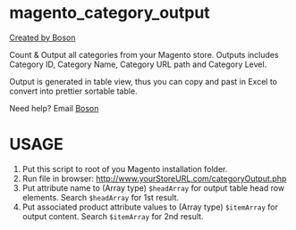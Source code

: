 magento_category_output
=======================

[Created by Boson](http://www.bosonhuang.com)

Count & Output all categories from your Magento store. Outputs includes Category ID, Category Name, Category URL path and Category Level.

Output is generated in table view, thus you can copy and past in Excel to convert into prettier sortable table.

Need help? Email [Boson](mailto:boson@bosonhuang.com)

USAGE
=====

1. Put this script to root of you Magento installation folder.
2. Run file in browser: http://www.yourStoreURL.com/categoryOutput.php
3. Put attribute name to (Array type) `$headArray` for output table head row elements. Search `$headArray` for 1st result.
4. Put associated product attribute values to (Array type) `$itemArray` for output content. Search `$itemArray` for 2nd result.
